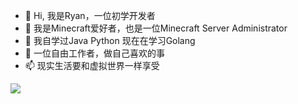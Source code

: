 - 👋 Hi, 我是Ryan，一位初学开发者
- 👀 我是Minecraft爱好者，也是一位Minecraft Server Administrator
- 🌱 我自学过Java Python 现在在学习Golang
- 💞️ 一位自由工作者，做自己喜欢的事
- 📫 现实生活要和虚拟世界一样享受

![](https://github-readme-stats.vercel.app/api?username=mayandev&theme=dark)

<!---
Rycofn/Rycofn is a ✨ special ✨ repository because its `README.md` (this file) appears on your GitHub profile.
You can click the Preview link to take a look at your changes.
--->

